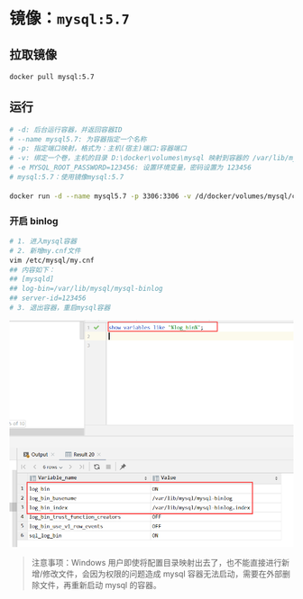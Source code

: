 # 镜像：`mysql:5.7`

## 拉取镜像

```bash
docker pull mysql:5.7
```

## 运行

```bash
# -d: 后台运行容器，并返回容器ID
# --name mysql5.7: 为容器指定一个名称
# -p: 指定端口映射，格式为：主机(宿主)端口:容器端口
# -v: 绑定一个卷，主机的目录 D:\docker\volumes\mysql 映射到容器的 /var/lib/mysql
# -e MYSQL_ROOT_PASSWORD=123456: 设置环境变量，密码设置为 123456
# mysql:5.7：使用镜像mysql:5.7

docker run -d --name mysql5.7 -p 3306:3306 -v /d/docker/volumes/mysql/conf:/etc/mysql -v /d/docker/volumes/mysql/data:/var/lib/mysql -v /d/docker/volumes/mysql/logs:/var/log/mysql -e MYSQL_ROOT_PASSWORD=123456 mysql:5.7
``` 

### 开启 binlog

```bash
# 1. 进入mysql容器
# 2. 新增my.cnf文件
vim /etc/mysql/my.cnf
## 内容如下：
## [mysqld]
## log-bin=/var/lib/mysql/mysql-binlog
## server-id=123456
# 3. 退出容器，重启mysql容器
```

![](images/mysql_5.7-20220121120107.png)

> 注意事项：Windows 用户即使将配置目录映射出去了，也不能直接进行新增/修改文件，会因为权限的问题造成 mysql 容器无法启动，需要在外部删除文件，再重新启动 mysql 的容器。